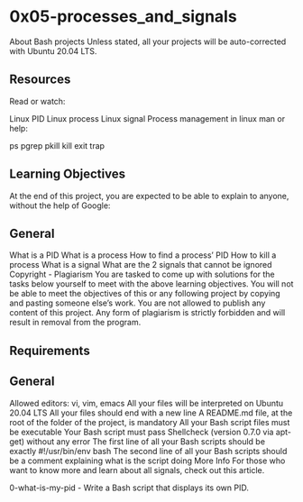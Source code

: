 # 0x05-processes_and_signals

About Bash projects
Unless stated, all your projects will be auto-corrected with Ubuntu 20.04 LTS.

## Resources
Read or watch:

Linux PID
Linux process
Linux signal
Process management in linux
man or help:

ps
pgrep
pkill
kill
exit
trap

## Learning Objectives
At the end of this project, you are expected to be able to explain to anyone, without the help of Google:

## General
What is a PID
What is a process
How to find a process’ PID
How to kill a process
What is a signal
What are the 2 signals that cannot be ignored
Copyright - Plagiarism
You are tasked to come up with solutions for the tasks below yourself to meet with the above learning objectives.
You will not be able to meet the objectives of this or any following project by copying and pasting someone else’s work.
You are not allowed to publish any content of this project.
Any form of plagiarism is strictly forbidden and will result in removal from the program.
## Requirements
## General
Allowed editors: vi, vim, emacs
All your files will be interpreted on Ubuntu 20.04 LTS
All your files should end with a new line
A README.md file, at the root of the folder of the project, is mandatory
All your Bash script files must be executable
Your Bash script must pass Shellcheck (version 0.7.0 via apt-get) without any error
The first line of all your Bash scripts should be exactly #!/usr/bin/env bash
The second line of all your Bash scripts should be a comment explaining what is the script doing
More Info
For those who want to know more and learn about all signals, check out this article.

0-what-is-my-pid - Write a Bash script that displays its own PID.
